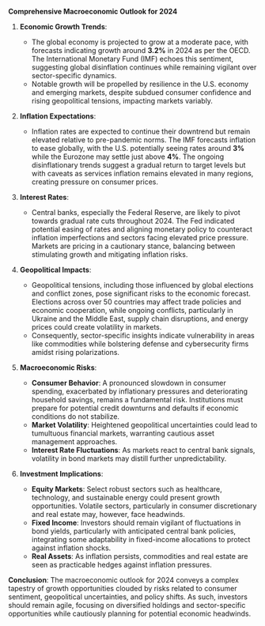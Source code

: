 **Comprehensive Macroeconomic Outlook for 2024**

1. **Economic Growth Trends**:
   - The global economy is projected to grow at a moderate pace, with forecasts indicating growth around **3.2%** in 2024 as per the OECD. The International Monetary Fund (IMF) echoes this sentiment, suggesting global disinflation continues while remaining vigilant over sector-specific dynamics.
   - Notable growth will be propelled by resilience in the U.S. economy and emerging markets, despite subdued consumer confidence and rising geopolitical tensions, impacting markets variably.

2. **Inflation Expectations**:
   - Inflation rates are expected to continue their downtrend but remain elevated relative to pre-pandemic norms. The IMF forecasts inflation to ease globally, with the U.S. potentially seeing rates around **3%** while the Eurozone may settle just above **4%**. The ongoing disinflationary trends suggest a gradual return to target levels but with caveats as services inflation remains elevated in many regions, creating pressure on consumer prices.

3. **Interest Rates**:
   - Central banks, especially the Federal Reserve, are likely to pivot towards gradual rate cuts throughout 2024. The Fed indicated potential easing of rates and aligning monetary policy to counteract inflation imperfections and sectors facing elevated price pressure. Markets are pricing in a cautionary stance, balancing between stimulating growth and mitigating inflation risks.

4. **Geopolitical Impacts**:
   - Geopolitical tensions, including those influenced by global elections and conflict zones, pose significant risks to the economic forecast. Elections across over 50 countries may affect trade policies and economic cooperation, while ongoing conflicts, particularly in Ukraine and the Middle East, supply chain disruptions, and energy prices could create volatility in markets.
   - Consequently, sector-specific insights indicate vulnerability in areas like commodities while bolstering defense and cybersecurity firms amidst rising polarizations.

5. **Macroeconomic Risks**:
   - **Consumer Behavior**: A pronounced slowdown in consumer spending, exacerbated by inflationary pressures and deteriorating household savings, remains a fundamental risk. Institutions must prepare for potential credit downturns and defaults if economic conditions do not stabilize.
   - **Market Volatility**: Heightened geopolitical uncertainties could lead to tumultuous financial markets, warranting cautious asset management approaches.
   - **Interest Rate Fluctuations**: As markets react to central bank signals, volatility in bond markets may distill further unpredictability.

6. **Investment Implications**:
   - **Equity Markets**: Select robust sectors such as healthcare, technology, and sustainable energy could present growth opportunities. Volatile sectors, particularly in consumer discretionary and real estate may, however, face headwinds.
   - **Fixed Income**: Investors should remain vigilant of fluctuations in bond yields, particularly with anticipated central bank policies, integrating some adaptability in fixed-income allocations to protect against inflation shocks.
   - **Real Assets**: As inflation persists, commodities and real estate are seen as practicable hedges against inflation pressures.

**Conclusion**: The macroeconomic outlook for 2024 conveys a complex tapestry of growth opportunities clouded by risks related to consumer sentiment, geopolitical uncertainties, and policy shifts. As such, investors should remain agile, focusing on diversified holdings and sector-specific opportunities while cautiously planning for potential economic headwinds.